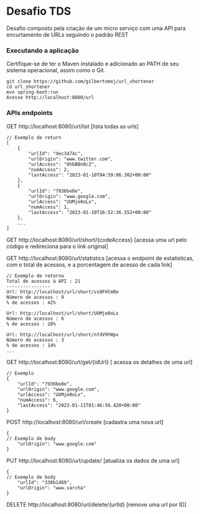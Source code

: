 # Desafio TDS
Desafio composto pela criação de um micro serviço com uma API para encurtamento de URLs seguindo o padrão REST

### Executando a aplicação
Certifique-se de ter o Maven instalado e adicionado ao PATH de seu sistema operacional, assim como o Git.
```
git clone https://github.com/gilbertomoj/url_shortener
cd url_shortener
mvn spring-boot:run
Acesse http://localhost:8080/url
```
### APIs endpoints
GET http://localhost:8080/url/list [lista todas as urls]  
```
// Exemplo de return
[
	{
		"urlId": "dec3474c",
		"urlOrigin": "www.twitter.com",
		"urlAccess": "8hbBBn0cZ",
		"numAccess": 2,
		"lastAccess": "2023-01-10T04:59:06.302+00:00"
	},
	{
		"urlId": "7936be8e",
		"urlOrigin": "www.google.com",
		"urlAccess": "UUMje0oLx",
		"numAccess": 1,
		"lastAccess": "2023-01-10T16:52:36.552+00:00"
	},
    ...
]
```
GET http://localhost:8080/url/short/{codeAccess} [acessa uma url pelo código e redireciona para o link original]

GET http://localhost:8080/url/statistics [acessa o endpoint de estatisticas, com o total de acessos, e a porcentagem de acesso de cada link]
```
// Exemplo de retorno
Total de acessos à API : 21
----------------
Url: http://localhost/url/short/vs0FHlmRe
Número de acessos : 9
% de acessos : 42% 

Url: http://localhost/url/short/UUMje0oLx
Número de acessos : 6
% de acessos : 28% 

Url: http://localhost/url/short/nfdV9YWpx
Número de acessos : 3
% de acessos : 14% 
...
```
GET http://localhost:8080/url/get/{idUrl} [ acessa os detalhes de uma url]
```
// Exemplo
{
	"urlId": "7936be8e",
	"urlOrigin": "www.google.com",
	"urlAccess": "UUMje0oLx",
	"numAccess": 6,
	"lastAccess": "2023-01-11T01:46:56.420+00:00"
}   
```
POST http://localhost:8080/url/create [cadastra uma nova url]
```
{
// Exemplo de body
	"urlOrigin": "www.google.com"
}
```
PUT http://localhost:8080/url/update/ [atualiza os dados de uma url]
```
{
// Exemplo de body
	"urlId": "330b1d69",
	"urlOrigin": "www.varcha"
}
```
DELETE http://localhost:8080/url/delete/{urlId} [remove uma url por ID]

